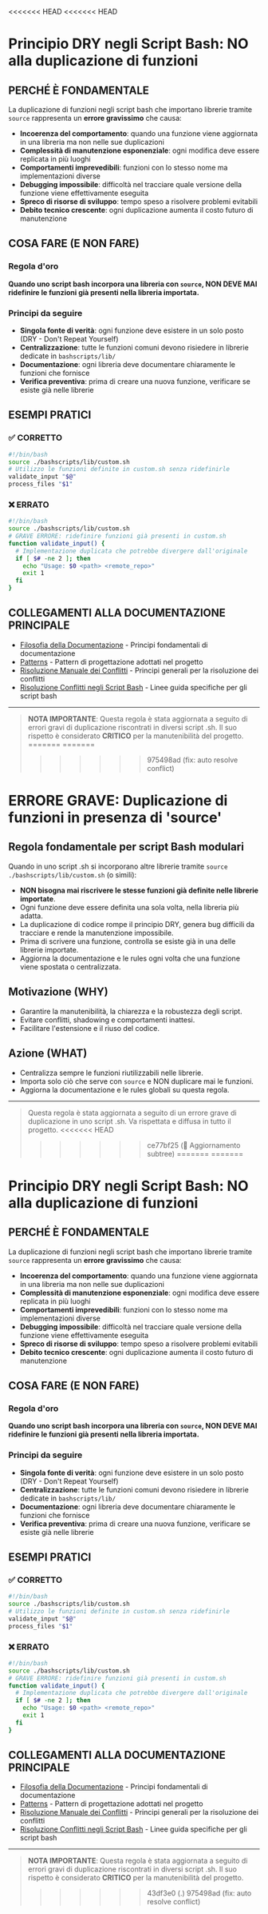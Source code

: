 <<<<<<< HEAD
<<<<<<< HEAD
# Principio DRY negli Script Bash: NO alla duplicazione di funzioni

## PERCHÉ È FONDAMENTALE

La duplicazione di funzioni negli script bash che importano librerie tramite `source` rappresenta un **errore gravissimo** che causa:

- **Incoerenza del comportamento**: quando una funzione viene aggiornata in una libreria ma non nelle sue duplicazioni
- **Complessità di manutenzione esponenziale**: ogni modifica deve essere replicata in più luoghi
- **Comportamenti imprevedibili**: funzioni con lo stesso nome ma implementazioni diverse
- **Debugging impossibile**: difficoltà nel tracciare quale versione della funzione viene effettivamente eseguita
- **Spreco di risorse di sviluppo**: tempo speso a risolvere problemi evitabili
- **Debito tecnico crescente**: ogni duplicazione aumenta il costo futuro di manutenzione

## COSA FARE (E NON FARE)

### Regola d'oro
**Quando uno script bash incorpora una libreria con `source`, NON DEVE MAI ridefinire le funzioni già presenti nella libreria importata.**

### Principi da seguire
- **Singola fonte di verità**: ogni funzione deve esistere in un solo posto (DRY - Don't Repeat Yourself)
- **Centralizzazione**: tutte le funzioni comuni devono risiedere in librerie dedicate in `bashscripts/lib/`
- **Documentazione**: ogni libreria deve documentare chiaramente le funzioni che fornisce
- **Verifica preventiva**: prima di creare una nuova funzione, verificare se esiste già nelle librerie

## ESEMPI PRATICI

### ✅ CORRETTO
```bash
#!/bin/bash
source ./bashscripts/lib/custom.sh
# Utilizzo le funzioni definite in custom.sh senza ridefinirle
validate_input "$@"
process_files "$1"
```

### ❌ ERRATO
```bash
#!/bin/bash
source ./bashscripts/lib/custom.sh
# GRAVE ERRORE: ridefinire funzioni già presenti in custom.sh
function validate_input() {
  # Implementazione duplicata che potrebbe divergere dall'originale
  if [ $# -ne 2 ]; then
    echo "Usage: $0 <path> <remote_repo>"
    exit 1
  fi
}
```

## COLLEGAMENTI ALLA DOCUMENTAZIONE PRINCIPALE

- [Filosofia della Documentazione](/var/www/html/_bases/base_predict_fila3_mono/docs/DOCUMENTATION_PHILOSOPHY.md) - Principi fondamentali di documentazione
- [Patterns](/var/www/html/_bases/base_predict_fila3_mono/docs/PATTERNS.md) - Pattern di progettazione adottati nel progetto
- [Risoluzione Manuale dei Conflitti](/var/www/html/_bases/base_predict_fila3_mono/docs/CONFLICT_RESOLUTION.md) - Principi generali per la risoluzione dei conflitti
- [Risoluzione Conflitti negli Script Bash](/var/www/html/_bases/base_predict_fila3_mono/bashscripts/docs/CONFLICT_RESOLUTION_BASH.md) - Linee guida specifiche per gli script bash

---

> **NOTA IMPORTANTE**: Questa regola è stata aggiornata a seguito di errori gravi di duplicazione riscontrati in diversi script .sh. Il suo rispetto è considerato **CRITICO** per la manutenibilità del progetto.
=======
=======
>>>>>>> 975498ad (fix: auto resolve conflict)
# ERRORE GRAVE: Duplicazione di funzioni in presenza di 'source'

## Regola fondamentale per script Bash modulari

Quando in uno script .sh si incorporano altre librerie tramite `source ./bashscripts/lib/custom.sh` (o simili):
- **NON bisogna mai riscrivere le stesse funzioni già definite nelle librerie importate**.
- Ogni funzione deve essere definita una sola volta, nella libreria più adatta.
- La duplicazione di codice rompe il principio DRY, genera bug difficili da tracciare e rende la manutenzione impossibile.
- Prima di scrivere una funzione, controlla se esiste già in una delle librerie importate.
- Aggiorna la documentazione e le rules ogni volta che una funzione viene spostata o centralizzata.

## Motivazione (WHY)
- Garantire la manutenibilità, la chiarezza e la robustezza degli script.
- Evitare conflitti, shadowing e comportamenti inattesi.
- Facilitare l'estensione e il riuso del codice.

## Azione (WHAT)
- Centralizza sempre le funzioni riutilizzabili nelle librerie.
- Importa solo ciò che serve con `source` e NON duplicare mai le funzioni.
- Aggiorna la documentazione e le rules globali su questa regola.

---

> Questa regola è stata aggiornata a seguito di un errore grave di duplicazione in uno script .sh. Va rispettata e diffusa in tutto il progetto.
<<<<<<< HEAD
>>>>>>> ce77bf25 (🔄 Aggiornamento subtree)
=======
=======
# Principio DRY negli Script Bash: NO alla duplicazione di funzioni

## PERCHÉ È FONDAMENTALE

La duplicazione di funzioni negli script bash che importano librerie tramite `source` rappresenta un **errore gravissimo** che causa:

- **Incoerenza del comportamento**: quando una funzione viene aggiornata in una libreria ma non nelle sue duplicazioni
- **Complessità di manutenzione esponenziale**: ogni modifica deve essere replicata in più luoghi
- **Comportamenti imprevedibili**: funzioni con lo stesso nome ma implementazioni diverse
- **Debugging impossibile**: difficoltà nel tracciare quale versione della funzione viene effettivamente eseguita
- **Spreco di risorse di sviluppo**: tempo speso a risolvere problemi evitabili
- **Debito tecnico crescente**: ogni duplicazione aumenta il costo futuro di manutenzione

## COSA FARE (E NON FARE)

### Regola d'oro
**Quando uno script bash incorpora una libreria con `source`, NON DEVE MAI ridefinire le funzioni già presenti nella libreria importata.**

### Principi da seguire
- **Singola fonte di verità**: ogni funzione deve esistere in un solo posto (DRY - Don't Repeat Yourself)
- **Centralizzazione**: tutte le funzioni comuni devono risiedere in librerie dedicate in `bashscripts/lib/`
- **Documentazione**: ogni libreria deve documentare chiaramente le funzioni che fornisce
- **Verifica preventiva**: prima di creare una nuova funzione, verificare se esiste già nelle librerie

## ESEMPI PRATICI

### ✅ CORRETTO
```bash
#!/bin/bash
source ./bashscripts/lib/custom.sh
# Utilizzo le funzioni definite in custom.sh senza ridefinirle
validate_input "$@"
process_files "$1"
```

### ❌ ERRATO
```bash
#!/bin/bash
source ./bashscripts/lib/custom.sh
# GRAVE ERRORE: ridefinire funzioni già presenti in custom.sh
function validate_input() {
  # Implementazione duplicata che potrebbe divergere dall'originale
  if [ $# -ne 2 ]; then
    echo "Usage: $0 <path> <remote_repo>"
    exit 1
  fi
}
```

## COLLEGAMENTI ALLA DOCUMENTAZIONE PRINCIPALE

- [Filosofia della Documentazione](/var/www/html/_bases/base_predict_fila3_mono/docs/DOCUMENTATION_PHILOSOPHY.md) - Principi fondamentali di documentazione
- [Patterns](/var/www/html/_bases/base_predict_fila3_mono/docs/PATTERNS.md) - Pattern di progettazione adottati nel progetto
- [Risoluzione Manuale dei Conflitti](/var/www/html/_bases/base_predict_fila3_mono/docs/CONFLICT_RESOLUTION.md) - Principi generali per la risoluzione dei conflitti
- [Risoluzione Conflitti negli Script Bash](/var/www/html/_bases/base_predict_fila3_mono/bashscripts/docs/CONFLICT_RESOLUTION_BASH.md) - Linee guida specifiche per gli script bash

---

> **NOTA IMPORTANTE**: Questa regola è stata aggiornata a seguito di errori gravi di duplicazione riscontrati in diversi script .sh. Il suo rispetto è considerato **CRITICO** per la manutenibilità del progetto.
>>>>>>> 43df3e0 (.)
>>>>>>> 975498ad (fix: auto resolve conflict)
